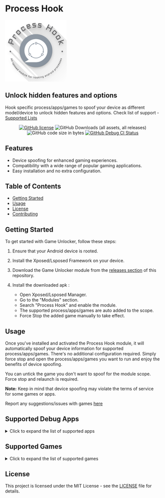 # Process Hook

<p align="left">
  <img src="assets/process-hook.png" alt="Process Hook" />
</p>

## Unlock hidden features and options
Hook specific process/apps/games to spoof your device as different model/device to unlock hidden features and options. Check list of support - [Supported Lists](#supported-debug-apps) 


<div align="center">
	
[![GitHub license](https://img.shields.io/github/license/rifsxd/processhook?logo=apache&label=License&style=flat)](https://github.com/rifsxd/processhook/blob/master/LICENSE)
![GitHub Downloads (all assets, all releases)](https://img.shields.io/github/downloads/rifsxd/processhook/total?logo=github&label=Downloads&style=flat)
![GitHub code size in bytes](https://img.shields.io/github/languages/code-size/rifsxd/processhook?style=flat&label=Code%20Size)
[![GitHub Debug CI Status](https://img.shields.io/github/actions/workflow/status/rifsxd/processhook/debug.yml?logo=github&label=Debug%20CI&style=flat)](https://github.com/rifsxd/processhook/actions/workflows/debug.yml)

</div>


## Features

- Device spoofing for enhanced gaming experiences.
- Compatibility with a wide range of popular gaming applications.
- Easy installation and no extra configuration.

## Table of Contents

- [Getting Started](#getting-started)
- [Usage](#usage)
- [License](#license)
- [Contributing](#contributing)

## Getting Started

To get started with Game Unlocker, follow these steps:

1. Ensure that your Android device is rooted.

2. Install the Xposed/Lsposed Framework on your device.
   
3. Download the Game Unlocker module from the [releases section](https://github.com/rifsxd/process-hook/releases) of this repository.

4. Install the downloaded apk :
   - Open Xposed/Lsposed Manager.
   - Go to the "Modules" section.
   - Search "Process Hook" and enable the module.
   - The supported process/apps/games are auto added to the scope.
   - Force Stop the added game manually to take effect.

## Usage

Once you've installed and activated the Process Hook module, it will automatically spoof your device information for supported process/apps/games. There's no additional configuration required. Simply force stop and open the process/apps/games you want to run and enjoy the benefits of device spoofing.

You can untick the game you don't want to spoof for the module scope. Force stop and relaunch is required.

**Note:** Keep in mind that device spoofing may violate the terms of service for some games or apps.

Report any suggestions/issues with games [here](https://github.com/rifsxd/process-hook/issues)

## Supported Debug Apps

<details>
  <summary>Click to expand the list of supported apps</summary>

  - [Device Info](https://play.google.com/store/apps/details?id=com.ytheekshana.deviceinfo&hl=en)

</details>

## Supported Games

<details>
  <summary>Click to expand the list of supported games</summary>

  - [Apex Legends Mobile](https://play.google.com/store/apps/details?id=com.ea.gp.apexlegendsmobilefps&hl=en&gl=US)
  - [Asphalt 9: Legends](https://play.google.com/store/apps/details?id=com.gameloft.android.ANMP.GloftA9HM&hl=en&gl=US)
  - [Need for Speed: No Limits](https://play.google.com/store/details?id=com.ea.game.nfs14_row&hl=en&gl=US)
  - [Battlegrounds Mobile India](https://play.google.com/store/apps/details?id=com.pubg.imobile&hl=en&gl=US)
  - [Black Desert Mobile](https://play.google.com/store/apps/details?id=com.pearlabyss.blackdesertm.gl&hl=en&gl=US)
  - [Call Of Duty: Mobile VN](https://play.google.com/store/apps/details?id=com.vng.codmvn&hl=en&gl=US)
  - [Call of Duty: Mobile](https://play.google.com/store/apps/details?id=com.activision.callofduty.shooter&hl=en&gl=US)
  - [Call of Duty®: Mobile - Garena](https://play.google.com/store/apps/details?id=com.garena.game.codm&hl=en&gl=US)
  - [Clash of Clans](https://play.google.com/store/apps/details?id=com.supercell.clashofclans&hl=en&gl=US)
  - [Cyber Hunter](https://play.google.com/store/apps/details?id=com.netease.lztgglobal&hl=en&gl=US)
  - [EA SPORTS FC™ Mobile Soccer](https://play.google.com/store/apps/details?id=com.ea.gp.fifamobile&hl=en&gl=US)
  - [Farlight 84](https://play.google.com/store/apps/details?id=com.miraclegames.farlight84&hl=en)
  - [Fortnite Portal](https://play.google.com/store/apps/details?id=com.epicgames.portal&hl=en&gl=US)
  - [Fortnite](https://play.google.com/store/apps/details?id=com.epicgames.fortnite&hl=en&gl=US)
  - [Free Fire MAX](https://play.google.com/store/apps/details?id=com.dts.freefiremax&hl=en&gl=US)
  - [Free Fire](https://play.google.com/store/apps/details?id=com.dts.freefireth&hl=en&gl=US)
  - [Genshin Impact](https://play.google.com/store/apps/details?id=com.miHoYo.GenshinImpact)
  - [Honor of Kings](https://play.google.com/store/apps/details?id=com.levelinfinite.sgameGlobal&hl=en&gl=US)
  - [Honor of Kings](https://play.google.com/store/apps/details?id=com.tencent.tmgp.sgame&hl=en&gl=US)
  - [LMHT: Tốc Chiến](https://play.google.com/store/apps/details?id=com.riotgames.league.wildriftvn&hl=en&gl=US)
  - [League of Legends](https://play.google.com/store/apps/details?id=com.riotgames.league.wildrift&hl=en&gl=US)
  - [Mobile Legends: Bang Bang VNG](https://play.google.com/store/apps/details?id=com.vng.mlbbvn&hl=en&gl=US)
  - [Mobile Legends: Mi](https://global.app.mi.com/details?lo=ID&la=en&id=com.mobilelegends.mi&hl=en&gl=US)
  - [Mobile Legends](https://play.google.com/store/apps/details?id=com.mobile.legends&hl=en&gl=US)
  - [PUBG MOBILE：絕地求生M](https://play.google.com/store/apps/details?id=com.rekoo.pubgm&hl=en&gl=US)
  - [PUBG Mobile Beta](https://play.google.com/store/apps/details?id=com.tencent.ig&hl=en&gl=US)
  - [PUBG Mobile VN](https://play.google.com/store/apps/details?id=com.vng.pubgmobile&hl=en&gl=US)
  - [PUBG Mobile](https://play.google.com/store/apps/details?id=com.pubg.krmobile&hl=en&gl=US)
  - [PUBG: Exhilarating Battlefield](https://play.google.com/store/apps/details?id=com.tencent.tmgp.pubgmhd&hl=en&gl=US)
  - [Shadowgun Legends: Online FPS](https://play.google.com/store/apps/details?id=com.madfingergames.legends&hl=en&gl=US)
  - [Tower of Fantasy](https://play.google.com/store/apps/details?id=com.levelinfinite.hotta.gp&hl=en&gl=US)
  - [World of Tanks: Blitz](https://play.google.com/store/apps/details?id=net.wargaming.wot.blitz&hl=en&gl=US)
  - [《英雄聯盟：激鬥峽谷》](https://play.google.com/store/apps/details?id=com.riotgames.league.wildrifttw&hl=en&gl=US)
  - [검은사막 모바일](https://play.google.com/store/apps/details?id=com.pearlabyss.blackdesertm&hl=en&gl=US)
  - [콜 오브 듀티: 모바일](https://play.google.com/store/apps/details?id=com.tencent.tmgp.kr.codm&hl=en&gl=US)

</details>

## License

This project is licensed under the MIT License - see the [LICENSE](LICENSE) file for details.
